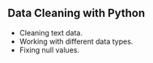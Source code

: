 ## Data Cleaning with Python
- Cleaning text data.
- Working with different data types.
- Fixing null values.
